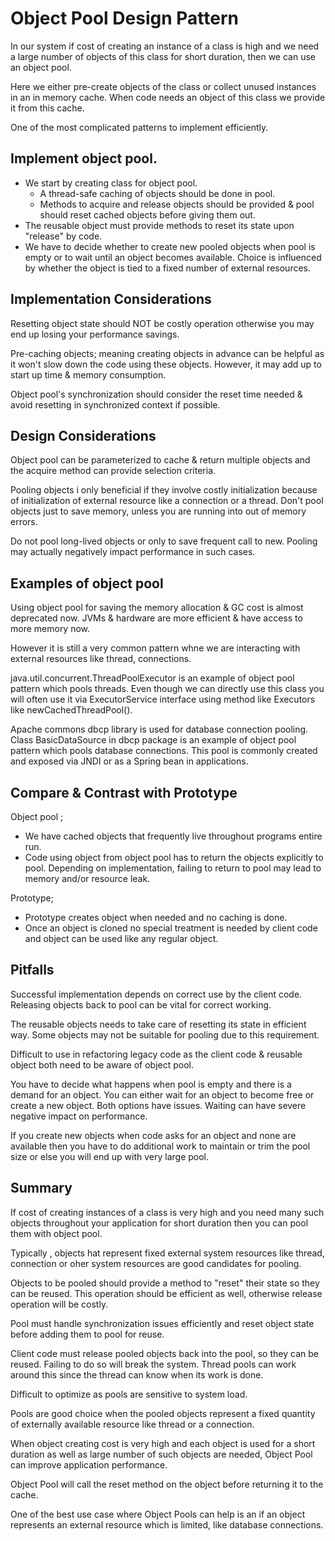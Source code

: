 # Object Pool Design Pattern

In our system if cost of creating an instance of a class is high and we need a large number of objects of this class for
short duration, then we can use an object pool.

Here we either pre-create objects of the class or collect unused instances in an in memory cache.
When code needs an object of this class we provide it from this cache.

One of the most complicated patterns to implement efficiently.

## Implement object pool.

- We start by creating class for object pool.
    - A thread-safe caching of objects should be done in pool.
    - Methods to acquire and release objects should be provided & pool should reset cached objects before giving them
      out.
- The reusable object must provide methods to reset its state upon "release" by code.
- We have to decide whether to create new pooled objects when pool is empty or to wait until an object becomes
  available. Choice is influenced by whether the object is tied to a fixed number of external resources.

## Implementation Considerations

Resetting object state should NOT be costly operation otherwise you may end up losing your performance savings.

Pre-caching objects; meaning creating objects in advance can be helpful as it won't slow down the code using these
objects. However, it may add up to start up time & memory consumption.

Object pool's synchronization should consider the reset time needed & avoid resetting in synchronized context if
possible.

## Design Considerations

Object pool can be parameterized to cache & return multiple objects and the acquire method can provide selection
criteria.

Pooling objects i only beneficial if they involve costly initialization because of initialization of external resource
like a connection or a thread. Don't pool objects just to save memory, unless you are running into out of memory errors.

Do not pool long-lived objects or only to save frequent call to new. Pooling may actually negatively impact performance
in such cases.

## Examples of object pool

Using object pool for saving the memory allocation & GC cost is almost deprecated now. JVMs & hardware are more
efficient & have access to more memory now.

However it is still a very common pattern whne we are interacting with external resources like thread, connections.

java.util.concurrent.ThreadPoolExecutor is an example of object pool pattern which pools threads. Even though we can
directly use this class you will often use it via ExecutorService interface using method like Executors like
newCachedThreadPool().

Apache commons dbcp library is used for database connection pooling. Class BasicDataSource in dbcp package is an example
of object pool pattern which pools database connections. This pool is commonly created and exposed via JNDI or as a
Spring bean in applications.

## Compare & Contrast with Prototype

Object pool ;

- We have cached objects that frequently live throughout programs entire run.
- Code using object from object pool has to return the objects explicitly to pool. Depending on implementation, failing
  to return to pool may lead to memory and/or resource leak.

Prototype;

- Prototype creates object when needed and no caching is done.
- Once an object is cloned no special treatment is needed by client code and object can be used like any regular object.

## Pitfalls

Successful implementation depends on correct use by the client code. Releasing objects back to pool can be vital for
correct working.

The reusable objects needs to take care of resetting its state in efficient way. Some objects may not be suitable
for pooling due to this requirement.

Difficult to use in refactoring legacy code as the client code & reusable object both need to be aware of object pool.

You have to decide what happens when pool is empty and there is a demand for an object. You can either wait for an
object to become free or create a new object. Both options have issues. Waiting can have severe negative impact on
performance.

If you create new objects when code asks for an object and none are available then you have to do additional work to
maintain or trim the pool size or else you will end up with very large pool.

## Summary

If cost of creating instances of a class is very high and you need many such objects throughout your application for
short duration then you can pool them with object pool.

Typically , objects hat represent fixed external system resources like thread, connection or oher system resources are
good candidates for pooling.

Objects to be pooled should provide a method to "reset" their state so they can be reused. This operation should be
efficient as well, otherwise release operation will be costly.

Pool must handle synchronization issues efficiently and reset object state before adding them to pool for reuse.

Client code must release pooled objects back into the pool, so they can be reused. Failing to do so will break the
system. Thread pools can work around this since the thread can know when its work is done.

Difficult to optimize as pools are sensitive to system load.

Pools are good choice when the pooled objects represent a fixed quantity of externally available resource like thread or
a connection.

When object creating cost is very high and each object is used for a short duration as well as large number of such
objects are needed, Object Pool can improve application performance.

Object Pool will call the reset method on the object before returning it to the cache.

One of the best use case where Object Pools can help is an if an object represents an external resource which is limited,
like database connections.